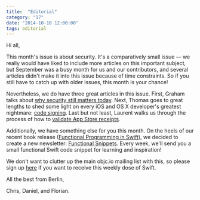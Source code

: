 ```yaml
---
title:  "Editorial"
category: "17"
date: "2014-10-10 12:00:00"
tags: editorial
---
```


Hi all,

This month's issue is about security. It's a comparatively small issue — we really would have liked to include more articles on this important subject, but September was a busy month for us and our contributors, and several articles didn't make it into this issue because of time constraints. So if you still have to catch up with older issues, this month is your chance!
   
Nevertheless, we do have three great articles in this issue. First, Graham talks about [why security still matters today](/issues/17-security/why-security/). Next, Thomas goes to great lengths to shed some light on every iOS and OS X developer's greatest nightmare: [code signing](/issues/17-security/inside-code-signing/). Last but not least, Laurent walks us through the process of how to [validate App Store receipts](/issues/17-security/receipt-validation/).
      
Additionally, we have something else for you this month. On the heels of our recent book release ([Functional Programming in Swift](/books)), we decided to create a new newsletter: [Functional Snippets](/snippets). Every week, we'll send you a small functional Swift code snippet for learning and inspiration!
         
We don't want to clutter up the main objc.io mailing list with this, so please sign up [here](/snippets) if you want to receive this weekly dose of Swift.


All the best from Berlin,

Chris, Daniel, and Florian.
